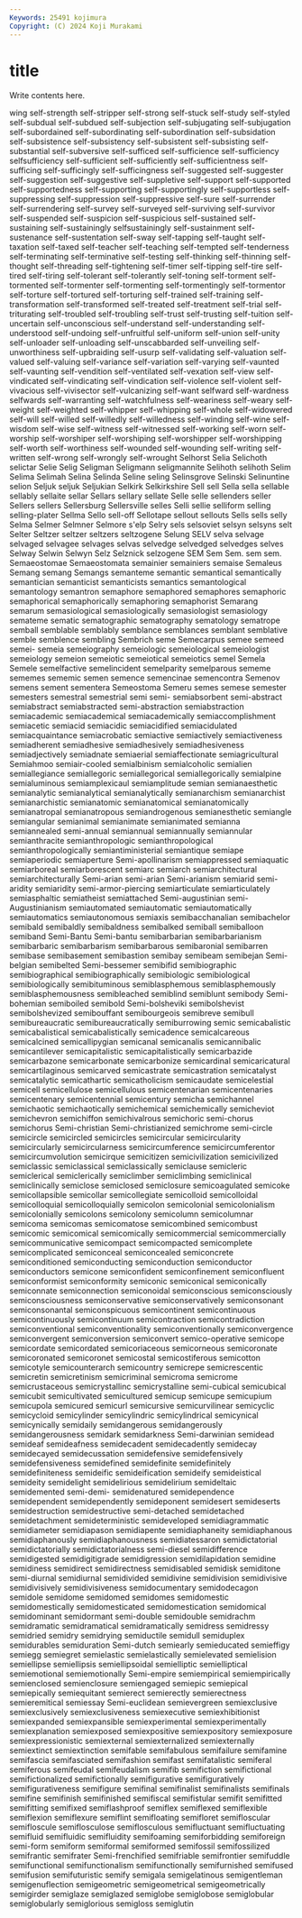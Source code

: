 ```yaml
---
Keywords: 25491 kojimura
Copyright: (C) 2024 Koji Murakami
---
```


# title

Write contents here.



wing self-strength self-stripper self-strong self-stuck self-study self-styled self-subdual self-subdued self-subjection
self-subjugating self-subjugation self-subordained self-subordinating self-subordination self-subsidation self-subsistence self-subsistency self-subsistent self-subsisting
self-substantial self-subversive self-sufficed self-sufficience self-sufficiency selfsufficiency self-sufficient self-sufficiently self-sufficientness self-sufficing
self-sufficingly self-sufficingness self-suggested self-suggester self-suggestion self-suggestive self-suppletive self-support self-supported self-supportedness
self-supporting self-supportingly self-supportless self-suppressing self-suppression self-suppressive self-sure self-surrender self-surrendering self-survey
self-surveyed self-surviving self-survivor self-suspended self-suspicion self-suspicious self-sustained self-sustaining self-sustainingly selfsustainingly
self-sustainment self-sustenance self-sustentation self-sway self-tapping self-taught self-taxation self-taxed self-teacher self-teaching
self-tempted self-tenderness self-terminating self-terminative self-testing self-thinking self-thinning self-thought self-threading self-tightening
self-timer self-tipping self-tire self-tired self-tiring self-tolerant self-tolerantly self-toning self-torment self-tormented
self-tormenter self-tormenting self-tormentingly self-tormentor self-torture self-tortured self-torturing self-trained self-training self-transformation
self-transformed self-treated self-treatment self-trial self-triturating self-troubled self-troubling self-trust self-trusting self-tuition
self-uncertain self-unconscious self-understand self-understanding self-understood self-undoing self-unfruitful self-uniform self-union self-unity
self-unloader self-unloading self-unscabbarded self-unveiling self-unworthiness self-upbraiding self-usurp self-validating self-valuation self-valued
self-valuing self-variance self-variation self-varying self-vaunted self-vaunting self-vendition self-ventilated self-vexation self-view
self-vindicated self-vindicating self-vindication self-violence self-violent self-vivacious self-vivisector self-vulcanizing self-want selfward
self-wardness selfwards self-warranting self-watchfulness self-weariness self-weary self-weight self-weighted self-whipper self-whipping
self-whole self-widowered self-will self-willed self-willedly self-willedness self-winding self-wine self-wisdom self-wise
self-witness self-witnessed self-working self-worn self-worship self-worshiper self-worshiping self-worshipper self-worshipping self-worth
self-worthiness self-wounded self-wounding self-writing self-written self-wrong self-wrongly self-wrought Selhorst Selia
Selichoth selictar Selie Selig Seligman Seligmann seligmannite Selihoth selihoth Selim
Selima Selimah Selina Selinda Seline seling Selinsgrove Selinski Selinuntine selion
Seljuk seljuk Seljukian Selkirk Selkirkshire Sell sell Sella sella sellable
sellably sellaite sellar Sellars sellary sellate Selle selle sellenders seller
Sellers sellers Sellersburg Sellersville selles Selli sellie selliform selling selling-plater
Sellma Sello sell-off Sellotape sellout sellouts Sells sells selly Selma
Selmer Selmner Selmore s'elp Selry sels selsoviet selsyn selsyns selt
Selter Seltzer seltzer seltzers seltzogene Selung SELV selva selvage selvaged
selvagee selvages selvas selvedge selvedged selvedges selves Selway Selwin Selwyn
Selz Selznick selzogene SEM Sem Sem. sem sem. Semaeostomae Semaeostomata
semainier semainiers semaise Semaleus Semang semang Semangs semanteme semantic semantical
semantically semantician semanticist semanticists semantics semantological semantology semantron semaphore semaphored
semaphores semaphoric semaphorical semaphorically semaphoring semaphorist Semarang semarum semasiological semasiologically
semasiologist semasiology semateme sematic sematographic sematography sematology sematrope semball semblable
semblably semblance semblances semblant semblative semble semblence sembling Sembrich seme
Semecarpus semee semeed semei- semeia semeiography semeiologic semeiological semeiologist semeiology
semeion semeiotic semeiotical semeiotics semel Semela Semele semelfactive semelincident semelparity
semelparous sememe sememes sememic semen semence semencinae semencontra Semenov semens
sement sementera Semeostoma Semeru semes semese semester semesters semestral semestrial
semi semi- semiabsorbent semi-abstract semiabstract semiabstracted semi-abstraction semiabstraction semiacademic semiacademical
semiacademically semiaccomplishment semiacetic semiacid semiacidic semiacidified semiacidulated semiacquaintance semiacrobatic semiactive
semiactively semiactiveness semiadherent semiadhesive semiadhesively semiadhesiveness semiadjectively semiadnate semiaerial semiaffectionate
semiagricultural Semiahmoo semiair-cooled semialbinism semialcoholic semialien semiallegiance semiallegoric semiallegorical semiallegorically
semialpine semialuminous semiamplexicaul semiamplitude semian semianaesthetic semianalytic semianalytical semianalytically semianarchism
semianarchist semianarchistic semianatomic semianatomical semianatomically semianatropal semianatropous semiandrogenous semianesthetic semiangle
semiangular semianimal semianimate semianimated semianna semiannealed semi-annual semiannual semiannually semiannular
semianthracite semianthropologic semianthropological semianthropologically semiantiministerial semiantique semiape semiaperiodic semiaperture Semi-apollinarism
semiappressed semiaquatic semiarboreal semiarborescent semiarc semiarch semiarchitectural semiarchitecturally Semi-arian semi-arian
Semi-arianism semiarid semi-aridity semiaridity semi-armor-piercing semiarticulate semiarticulately semiasphaltic semiatheist semiattached
Semi-augustinian semi-Augustinianism semiautomated semiautomatic semiautomatically semiautomatics semiautonomous semiaxis semibacchanalian semibachelor
semibald semibaldly semibaldness semibalked semiball semiballoon semiband Semi-Bantu Semi-bantu semibarbarian
semibarbarianism semibarbaric semibarbarism semibarbarous semibaronial semibarren semibase semibasement semibastion semibay
semibeam semibejan Semi-belgian semibelted Semi-bessemer semibifid semibiographic semibiographical semibiographically semibiologic
semibiological semibiologically semibituminous semiblasphemous semiblasphemously semiblasphemousness semibleached semiblind semiblunt semibody
Semi-bohemian semiboiled semibold Semi-bolsheviki semibolshevist semibolshevized semibouffant semibourgeois semibreve semibull
semibureaucratic semibureaucratically semiburrowing semic semicabalistic semicabalistical semicabalistically semicadence semicalcareous semicalcined
semicallipygian semicanal semicanalis semicannibalic semicantilever semicapitalistic semicapitalistically semicarbazide semicarbazone semicarbonate
semicarbonize semicardinal semicaricatural semicartilaginous semicarved semicastrate semicastration semicatalyst semicatalytic semicathartic
semicatholicism semicaudate semicelestial semicell semicellulose semicellulous semicentenarian semicentenaries semicentenary semicentennial
semicentury semicha semichannel semichaotic semichaotically semichemical semichemically semicheviot semichevron semichiffon
semichivalrous semichoric semi-chorus semichorus Semi-christian Semi-christianized semichrome semi-circle semicircle semicircled
semicircles semicircular semicircularity semicircularly semicircularness semicircumference semicircumferentor semicircumvolution semicirque semicitizen
semicivilization semicivilized semiclassic semiclassical semiclassically semiclause semicleric semiclerical semiclerically semiclimber
semiclimbing semiclinical semiclinically semiclose semiclosed semiclosure semicoagulated semicoke semicollapsible semicollar
semicollegiate semicolloid semicolloidal semicolloquial semicolloquially semicolon semicolonial semicolonialism semicolonially semicolons
semicolony semicolumn semicolumnar semicoma semicomas semicomatose semicombined semicombust semicomic semicomical
semicomically semicommercial semicommercially semicommunicative semicompact semicompacted semicomplete semicomplicated semiconceal semiconcealed
semiconcrete semiconditioned semiconducting semiconduction semiconductor semiconductors semicone semiconfident semiconfinement semiconfluent
semiconformist semiconformity semiconic semiconical semiconically semiconnate semiconnection semiconoidal semiconscious semiconsciously
semiconsciousness semiconservative semiconservatively semiconsonant semiconsonantal semiconspicuous semicontinent semicontinuous semicontinuously semicontinuum
semicontraction semicontradiction semiconventional semiconventionality semiconventionally semiconvergence semiconvergent semiconversion semiconvert semico-operative
semicope semicordate semicordated semicoriaceous semicorneous semicoronate semicoronated semicoronet semicostal semicostiferous
semicotton semicotyle semicounterarch semicountry semicrepe semicrescentic semicretin semicretinism semicriminal semicroma
semicrome semicrustaceous semicrystallinc semicrystalline semi-cubical semicubical semicubit semicultivated semicultured semicup
semicupe semicupium semicupola semicured semicurl semicursive semicurvilinear semicyclic semicycloid semicylinder
semicylindric semicylindrical semicynical semicynically semidaily semidangerous semidangerously semidangerousness semidark semidarkness
Semi-darwinian semidead semideaf semideafness semidecadent semidecadently semidecay semidecayed semidecussation semidefensive
semidefensively semidefensiveness semidefined semidefinite semidefinitely semidefiniteness semideific semideification semideify semideistical
semideity semidelight semidelirious semidelirium semideltaic semidemented semi-demi- semidenatured semidependence semidependent
semidependently semideponent semidesert semideserts semidestruction semidestructive semi-detached semidetached semidetachment semideterministic
semideveloped semidiagrammatic semidiameter semidiapason semidiapente semidiaphaneity semidiaphanous semidiaphanously semidiaphanousness semidiatessaron
semidictatorial semidictatorially semidictatorialness semi-diesel semidifference semidigested semidigitigrade semidigression semidilapidation semidine
semidiness semidirect semidirectness semidisabled semidisk semiditone semi-diurnal semidiurnal semidivided semidivine
semidivision semidivisive semidivisively semidivisiveness semidocumentary semidodecagon semidole semidome semidomed semidomes
semidomestic semidomestically semidomesticated semidomestication semidomical semidominant semidormant semi-double semidouble semidrachm
semidramatic semidramatical semidramatically semidress semidressy semidried semidry semidrying semiductile semidull
semiduplex semidurables semiduration Semi-dutch semiearly semieducated semieffigy semiegg semiegret semielastic
semielastically semielevated semielision semiellipse semiellipsis semiellipsoidal semielliptic semielliptical semiemotional semiemotionally
Semi-empire semiempirical semiempirically semienclosed semienclosure semiengaged semiepic semiepical semiepically semiequitant
semierect semierectly semierectness semieremitical semiessay Semi-euclidean semievergreen semiexclusive semiexclusively semiexclusiveness
semiexecutive semiexhibitionist semiexpanded semiexpansible semiexperimental semiexperimentally semiexplanation semiexposed semiexpositive semiexpository
semiexposure semiexpressionistic semiexternal semiexternalized semiexternally semiextinct semiextinction semifable semifabulous semifailure
semifamine semifascia semifasciated semifashion semifast semifatalistic semiferal semiferous semifeudal semifeudalism
semifib semifiction semifictional semifictionalized semifictionally semifigurative semifiguratively semifigurativeness semifigure semifinal
semifinalist semifinalists semifinals semifine semifinish semifinished semifiscal semifistular semifit semifitted
semifitting semifixed semiflashproof semiflex semiflexed semiflexible semiflexion semiflexure semiflint semifloating
semifloret semifloscular semifloscule semiflosculose semiflosculous semifluctuant semifluctuating semifluid semifluidic semifluidity
semifoaming semiforbidding semiforeign semi-form semiform semiformal semiformed semifossil semifossilized semifrantic
semifrater Semi-frenchified semifriable semifrontier semifuddle semifunctional semifunctionalism semifunctionally semifurnished semifused
semifusion semifuturistic semify semigala semigelatinous semigentleman semigenuflection semigeometric semigeometrical semigeometrically
semigirder semiglaze semiglazed semiglobe semiglobose semiglobular semiglobularly semiglorious semigloss semiglutin
